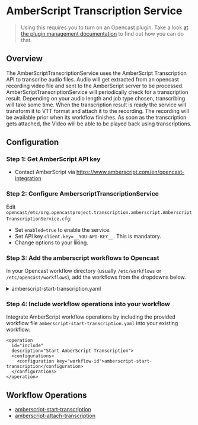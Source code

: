 AmberScript Transcription Service
=================================

> Using this requires you to turn on an Opencast plugin.
> Take a look [at the plugin management documentation](../plugin-management.md) to find out how you can do that.

Overview
--------

The AmberScriptTranscriptionService uses the AmberScript Transcription API to transcribe audio files.
Audio will get extracted from an opencast recording video file and sent to the AmberScript server to be processed.
AmberScriptTranscriptionService will periodically check for a transcription result.
Depending on your audio length and job type chosen, transcribing will take some time.
When the transcription result is ready the service will transform it to VTT format and attach it to the recording.
The recording will be available prior when its workflow finishes.
As soon as the transcription gets attached, the Video will be able to be played back using transcriptions.


Configuration
-------------

### Step 1: Get AmberScript API key

* Contact AmberScript via https://www.amberscript.com/en/opencast-integration

### Step 2: Configure AmberscriptTranscriptionService

Edit `opencast/etc/org.opencastproject.transcription.amberscript.AmberscriptTranscriptionService.cfg`:

* Set `enabled=true` to enable the service.
* Set API key `client.key=__YOU-API-KEY__`. This is mandatory.
* Change options to your liking.

### Step 3: Add the amberscript workflows to Opencast

In your Opencast workflow directory (usually `/etc/workflows` or `/etc/opencast/workflows`), add the workflows from the
dropdowns below.

<details>

<summary>amberscript-start-transcription.yaml</summary>
```yaml
---
id: amberscript-start-transcription
title: Start AmberScript Transcription
tags:
  - archive

description: Start AmberScript transcription

operations:
- id: encode
  fail-on-error: false
  exception-handler-workflow: partial-error
  description: Encoding audio for transcription
  configurations:
    - source-flavor: "*/source"
    - target-flavor: audio/mp3
    - target-tags: transcript
    - encoding-profile: audio-mp3

- id: amberscript-start-transcription
  max-attempts: 3
  retry-strategy: hold
  fail-on-error: false
  exception-handler-workflow: partial-error
  description: Start AmberScript transcription job
  configurations:
    - source-tag: transcript
    - language: de
    - jobtype: direct
    - skip-if-flavor-exists: captions/vtt
```
</details>

<details>

<summary>amberscript-start-transcription.yaml</summary>
```yaml
---
id: amberscript-start-transcription
title: Start AmberScript Transcription
tags:
  - archive

description: Start AmberScript transcription

operations:
- id: encode
  fail-on-error: false
  exception-handler-workflow: partial-error
  description: Encoding audio for transcription
  configurations:
    - source-flavor: "*/source"
    - target-flavor: audio/mp3
    - target-tags: transcript
    - encoding-profile: audio-mp3

- id: amberscript-start-transcription
  max-attempts: 3
  retry-strategy: hold
  fail-on-error: false
  exception-handler-workflow: partial-error
  description: Start AmberScript transcription job
  configurations:
    - source-tag: transcript
    - language: de
    - jobtype: direct
    - skip-if-flavor-exists: captions/vtt
```
</details>

### Step 4: Include workflow operations into your workflow

Integrate AmberScript workflow operations by including the provided workflow file `amberscript-start-transcription.yaml`
into your existing workflow:

```
<operation
  id="include"
  description="Start AmberScript Transcription">
  <configurations>
    <configuration key="workflow-id">amberscript-start-transcription</configuration>
  </configurations>
</operation>
```

Workflow Operations
-------------------

* [amberscript-start-transcription](../../workflowoperationhandlers/amberscript-start-transcription-woh.md)
* [amberscript-attach-transcription](../../workflowoperationhandlers/amberscript-attach-transcription-woh.md)

